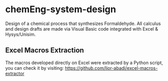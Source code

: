 # chemEng-system-design
Design of a chemical process that synthesizes Formaldehyde. All calculus and design drafts are made via Visual Basic code integrated with Excel &amp; Hysys/Unisim.


## Excel Macros Extraction
The macros developed directly on Excel were extracted by a Python script, you can check it by visiting:
https://github.com/lior-abadi/excel-macros-extractor

